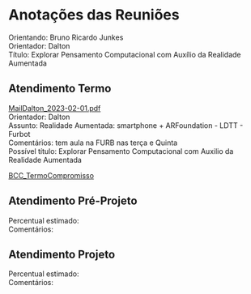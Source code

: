 # Anotações das Reuniões

Orientando: Bruno Ricardo Junkes  
Orientador: Dalton  
Título: Explorar Pensamento Computacional com Auxílio da Realidade Aumentada    

## Atendimento Termo

[MailDalton_2023-02-01.pdf](MailDalton_2023-02-01.pdf "MailDalton_2023-02-01.pdf")  
Orientador: Dalton  
Assunto: Realidade Aumentada: smartphone + ARFoundation - LDTT - Furbot  
Comentários: tem aula na FURB nas terça e Quinta  
Possível título: Explorar Pensamento Computacional com Auxilio da Realidade Aumentada  

[BCC_TermoCompromisso](BCC_TermoCompromisso.pdf)  

## Atendimento Pré-Projeto

Percentual estimado:  
Comentários:  

## Atendimento Projeto

Percentual estimado:  
Comentários:  
